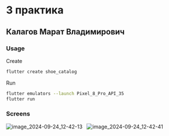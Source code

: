 # 3 практика 

## Калагов Марат Владимирович

### Usage

Create

```bash
flutter create shoe_catalog
```

Run 

```bash
flutter emulators --launch Pixel_8_Pro_API_35
flutter run
```

### Screens

![image_2024-09-24_12-42-13](https://github.com/user-attachments/assets/0bfb7eaf-e3ca-4a4b-811f-d0cdec702b67)
&nbsp;
![image_2024-09-24_12-42-41](https://github.com/user-attachments/assets/a6394aa4-60a7-4123-ae7e-40f8790f1a01)
